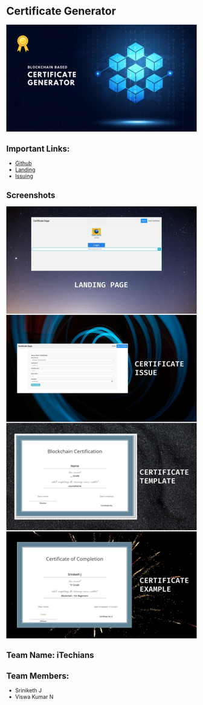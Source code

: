 <!-- dev-jams-21
Contains code for DevJams-21 -->

# Certificate Generator
<img src="assets\Poster-BlockchainCertificate.png">

## Important Links:
- <a href="https://github.com/srini047/dev-jams-21">Github</a>
- <a href="https://srini047.github.io/dev-jams-21/">Landing</a>
- <a href="https://srini047.github.io/dev-jams-21/issueCertificate.html">Issuing</a>

## Screenshots
<a href="https://srini047.github.io/dev-jams-21/"><img src="assets/Landing.jpg"></a>
<a href="https://srini047.github.io/dev-jams-21/issueCertificate.html"><img src="assets/Issue.jpg"></a>
<img src="assets/Template.jpg">
<img src="assets/Example.jpg">

## Team Name: iTechians

## Team Members:
- Sriniketh J
- Viswa Kumar N
